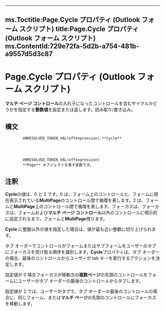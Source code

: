 

---
ms.Toctitle:Page.Cycle プロパティ (Outlook フォーム スクリプト)
title:Page.Cycle プロパティ (Outlook フォーム スクリプト)
ms.ContentId:729e72fa-5d2b-a754-481b-a9557d5d3c87
---
# Page.Cycle プロパティ (Outlook フォーム スクリプト)




**マルチ ページ コントロール**の入れ子になったコントロールを含むサイクルかどうかを指定する**整数値**を設定または返します。読み取り/書き込み。

## 構文

            UNRESOLVED_TOKEN_VAL(offexpression).**Cycle**




            UNRESOLVED_TOKEN_VAL(offexpression)
            **Page** オブジェクトを表す変数です。



## 注釈
**Cycle**の値は、0 と 2 です。0 は、フォーム上のコントロールと、フォームに現在表示されている**MultiPage**のコントロール間で循環を表します。2 は、フォームと**MultiPage**上のコントロール間で循環を表します。フォーカスは、フォーカスは、フォームおよび**マルチ ページ コントロール**以外のコントロールに明示的に設定されるまで、フォームと**MultiPage**残ります。



**Cycle** に整数以外の値を指定した場合は、値が最も近い整数に切り上げられます。



タブ オーダーでコントロールがフォームまたはサブフォームをユーザーのタブにフォーカスを受け取る順序を識別します。**Cycle**プロパティは、タブ オーダーの場合、最後のコントロールからユーザーが tab キーを実行するアクションを決定します。



設定値が 0 場合フォーカスが移動次の**複数ページ**の先頭のコントロールをフォームにユーザーがタブ オーダーの最後のコントロールからタブします。



設定値が 2 では、ユーザーがタブで、タブ オーダーの最後のコントロールの場合に、同じフォーム、または**マルチ ページ**の先頭のコントロールにフォーカスを移動します。





